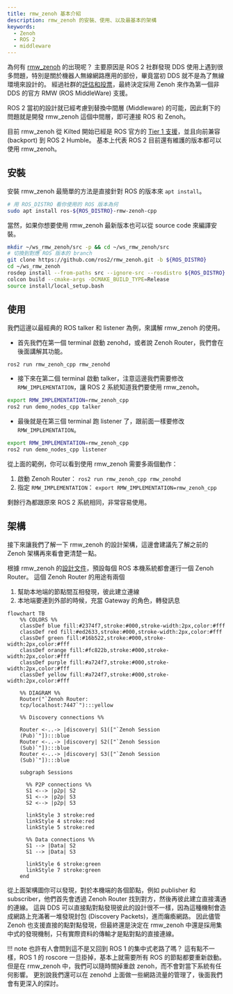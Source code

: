 ```yaml
---
title: rmw_zenoh 基本介紹
description: rmw_zenoh 的安裝、使用、以及最基本的架構
keywords:
  - Zenoh
  - ROS 2
  - middleware
---
```


為何有 [rmw_zenoh](https://github.com/ros2/rmw_zenoh) 的出現呢？
主要原因是 ROS 2 社群發現 DDS 使用上遇到很多問題，特別是關於機器人無線網路應用的部份，畢竟當初 DDS 就不是為了無線環境來設計的。
經過社群的[評估和投票](https://discourse.openrobotics.org/t/ros-2-alternative-middleware-report/33771
)，最終決定採用 Zenoh 來作為第一個非 DDS 的官方 RMW (ROS MiddleWare) 支援。

ROS 2 當初的設計就已經考慮到替換中間層 (Middleware) 的可能，因此剩下的問題就是開發 rmw_zenoh 這個中間層，即可連接 ROS 和 Zenoh。

目前 rmw_zenoh 從 Kilted 開始已經是 ROS 官方的 [Tier 1 支援](https://www.ros.org/reps/rep-2000.html#kilted-kaiju-may-2025-november-2026)，並且向前兼容 (backport) 到 ROS 2 Humble。
基本上代表 ROS 2 目前還有維護的版本都可以使用 rmw_zenoh。

## 安裝

安裝 rmw_zenoh 最簡單的方法是直接針對 ROS 的版本來 `apt install`。

```bash
# 用 ROS_DISTRO 看你使用的 ROS 版本為何
sudo apt install ros-${ROS_DISTRO}-rmw-zenoh-cpp
```

當然，如果你想要使用 rmw_zenoh 最新版本也可以從 source code 來編譯安裝。

```bash
mkdir ~/ws_rmw_zenoh/src -p && cd ~/ws_rmw_zenoh/src
# 切換到對應 ROS 版本的 branch
git clone https://github.com/ros2/rmw_zenoh.git -b ${ROS_DISTRO}
cd ~/ws_rmw_zenoh
rosdep install --from-paths src --ignore-src --rosdistro ${ROS_DISTRO} -y
colcon build --cmake-args -DCMAKE_BUILD_TYPE=Release
source install/local_setup.bash
```

## 使用

我們這邊以最經典的 ROS talker 和 listener 為例，來講解 rmw_zenoh 的使用。

* 首先我們在第一個 terminal 啟動 zenohd，或者說 Zenoh Router，我們會在後面講解其功能。

```bash
ros2 run rmw_zenoh_cpp rmw_zenohd
```

* 接下來在第二個 terminal 啟動 talker，注意這邊我們需要修改 `RMW_IMPLEMENTATION`，讓 ROS 2 系統知道我們要使用 rmw_zenoh。

```bash
export RMW_IMPLEMENTATION=rmw_zenoh_cpp
ros2 run demo_nodes_cpp talker
```

* 最後就是在第三個 terminal 跑 listener 了，跟前面一樣要修改 `RMW_IMPLEMENTATION`。

```bash
export RMW_IMPLEMENTATION=rmw_zenoh_cpp
ros2 run demo_nodes_cpp listener
```

從上面的範例，你可以看到使用 rmw_zenoh 需要多兩個動作：

1. 啟動 Zenoh Router： `ros2 run rmw_zenoh_cpp rmw_zenohd`
2. 指定 `RMW_IMPLEMENTATION`： `export RMW_IMPLEMENTATION=rmw_zenoh_cpp`

剩餘行為都跟原來 ROS 2 系統相同，非常容易使用。

## 架構

接下來讓我們了解一下 rmw_zenoh 的設計架構，這邊會建議先了解之前的 Zenoh 架構再來看會更清楚一點。

根據 rmw_zenoh 的[設計文件](https://github.com/ros2/rmw_zenoh/blob/rolling/docs/design.md)，預設每個 ROS 本機系統都會運行一個 Zenoh Router。
這個 Zenoh Router 的用途有兩個

1. 幫助本地端的節點間互相發現，彼此建立連線
2. 本地端要連到外部的時候，充當 Gateway 的角色，轉發訊息

```mermaid
flowchart TB
    %% COLORS %%
    classDef blue fill:#2374f7,stroke:#000,stroke-width:2px,color:#fff
    classDef red fill:#ed2633,stroke:#000,stroke-width:2px,color:#fff
    classDef green fill:#16b522,stroke:#000,stroke-width:2px,color:#fff
    classDef orange fill:#fc822b,stroke:#000,stroke-width:2px,color:#fff
    classDef purple fill:#a724f7,stroke:#000,stroke-width:2px,color:#fff
    classDef yellow fill:#a724f7,stroke:#000,stroke-width:2px,color:#fff

    %% DIAGRAM %%
    Router("`Zenoh Router:
    tcp/localhost:7447`"):::yellow

    %% Discovery connections %%

    Router <-..-> |discovery| S1(["`Zenoh Session
    (Pub)`"]):::blue
    Router <-..-> |discovery| S2(["`Zenoh Session
    (Sub)`"]):::blue
    Router <-..-> |discovery| S3(["`Zenoh Session
    (Sub)`"]):::blue

    subgraph Sessions

      %% P2P connections %%
      S1 <--> |p2p| S2
      S1 <--> |p2p| S3
      S2 <--> |p2p| S3

      linkStyle 3 stroke:red
      linkStyle 4 stroke:red
      linkStyle 5 stroke:red

      %% Data connections %%
      S1 --> |Data| S2
      S1 --> |Data| S3

      linkStyle 6 stroke:green
      linkStyle 7 stroke:green
    end
```

從上面架構圖你可以發現，對於本機端的各個節點，例如 publisher 和 subscriber，他們首先會透過 Zenoh Router 找到對方，然後再彼此建立直接溝通的連線。
這與 DDS 可以直接點對點發現彼此的設計很不一樣，因為這種機制會造成網路上充滿著一堆發現封包 (Discovery Packets)，進而癱瘓網路。
因此儘管 Zenoh 也支援直接的點對點發現，但最終還是決定在 rmw_zenoh 中還是採用集中式的發現機制，只有實際資料的傳輸才是點對點的直接連線。

!!! note
    也許有人會問到這不是又回到 ROS 1 的集中式老路了嗎？
    這有點不一樣，ROS 1 的 roscore 一旦掛掉，基本上就需要所有 ROS 的節點都要重新啟動。
    但是在 rmw_zenoh 中，我們可以隨時關掉重啟 zenoh，而不會對當下系統有任何影響。
    更別說我們還可以在 zenohd 上面做一些網路流量的管理了，後面我們會有更深入的探討。
